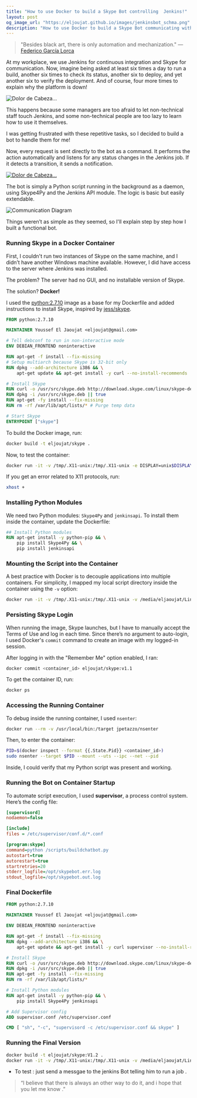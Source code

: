 ```yaml
---
title: "How to use Docker to build a Skype Bot controlling  Jenkins!"
layout: post
og_image_url: "https://eljoujat.github.io/images/jenkinsbot_schma.png"
description: "How to use Docker to build a Skype Bot communicating with jenkins! "
---
```


> "Besides black art, there is only automation and mechanization."
> — [Federico García Lorca](https://en.wikipedia.org/wiki/Federico_Garc%C3%ADa_Lorca)

At my workplace, we use Jenkins for continuous integration and Skype for communication.
Now, imagine being asked at least six times a day to run a build, another six times to check its status, another six to deploy, and yet another six to verify the deployment.
And of course, four more times to explain why the platform is down!

![Dolor de Cabeza...](/images/dolor-de-cabeza.jpg)

This happens because some managers are too afraid to let non-technical staff touch Jenkins, and some non-technical people are too lazy to learn how to use it themselves.

I was getting frustrated with these repetitive tasks, so I decided to build a bot to handle them for me!

Now, every request is sent directly to the bot as a command. It performs the action automatically and listens for any status changes in the Jenkins job. If it detects a transition, it sends a notification.

[![Dolor de Cabeza...](/images/gif_demo.gif)](/images/gif_demo.gif)

The bot is simply a Python script running in the background as a daemon, using Skype4Py and the Jenkins API module. The logic is basic but easily extendable.

![Communication Diagram](/images/jenkinsbot_schma.png)

Things weren’t as simple as they seemed, so I'll explain step by step how I built a functional bot.

### Running Skype in a Docker Container

First, I couldn't run two instances of Skype on the same machine, and I didn’t have another Windows machine available. However, I did have access to the server where Jenkins was installed.

The problem? The server had no GUI, and no installable version of Skype.

The solution? **Docker!**

I used the [python:2.7.10](https://registry.hub.docker.com/u/library/python/) image as a base for my Dockerfile and added instructions to install Skype, inspired by [jess/skype](https://registry.hub.docker.com/u/jess/skype/dockerfile/).

```dockerfile
FROM python:2.7.10

MAINTAINER Youssef El Jaoujat <eljoujat@gmail.com>

# Tell debconf to run in non-interactive mode
ENV DEBIAN_FRONTEND noninteractive

RUN apt-get -f install --fix-missing
# Setup multiarch because Skype is 32-bit only
RUN dpkg --add-architecture i386 && \
    apt-get update && apt-get install -y curl --no-install-recommends

# Install Skype
RUN curl -o /usr/src/skype.deb http://download.skype.com/linux/skype-debian_4.3.0.37-1_i386.deb
RUN dpkg -i /usr/src/skype.deb || true
RUN apt-get -fy install --fix-missing
RUN rm -rf /var/lib/apt/lists/* # Purge temp data

# Start Skype
ENTRYPOINT ["skype"]
```

To build the Docker image, run:

```bash
docker build -t eljoujat/skype .
```

Now, to test the container:

```bash
docker run -it -v /tmp/.X11-unix:/tmp/.X11-unix -e DISPLAY=unix$DISPLAY --device /dev/snd eljoujat/skype
```

If you get an error related to X11 protocols, run:

```bash
xhost +
```

### Installing Python Modules

We need two Python modules: `Skype4Py` and `jenkinsapi`. To install them inside the container, update the Dockerfile:

```dockerfile
## Install Python modules
RUN apt-get install -y python-pip && \
    pip install Skype4Py && \
    pip install jenkinsapi
```

### Mounting the Script into the Container

A best practice with Docker is to decouple applications into multiple containers.
For simplicity, I mapped my local script directory inside the container using the `-v` option:

```bash
docker run -it -v /tmp/.X11-unix:/tmp/.X11-unix -v /media/eljaoujat/Linux/job/labs/docker/skype:/scripts -e DISPLAY=unix$DISPLAY --device /dev/snd eljoujat/skype:V1.1
```

### Persisting Skype Login

When running the image, Skype launches, but I have to manually accept the Terms of Use and log in each time.
Since there’s no argument to auto-login, I used Docker's `commit` command to create an image with my logged-in session.

After logging in with the "Remember Me" option enabled, I ran:

```bash
docker commit <container_id> eljoujat/skype:v1.1
```

To get the container ID, run:

```bash
docker ps
```

### Accessing the Running Container

To debug inside the running container, I used `nsenter`:

```bash
docker run --rm -v /usr/local/bin:/target jpetazzo/nsenter
```

Then, to enter the container:

```bash
PID=$(docker inspect --format {{.State.Pid}} <container_id>)
sudo nsenter --target $PID --mount --uts --ipc --net --pid
```

Inside, I could verify that my Python script was present and working.

### Running the Bot on Container Startup

To automate script execution, I used **supervisor**, a process control system. Here’s the config file:

```ini
[supervisord]
nodaemon=false

[include]
files = /etc/supervisor/conf.d/*.conf

[program:skype]
command=python /scripts/buildchatbot.py
autostart=true
autorestart=true
startretries=20
stderr_logfile=/opt/skypebot.err.log
stdout_logfile=/opt/skypebot.out.log
```

### Final Dockerfile

```dockerfile
FROM python:2.7.10

MAINTAINER Youssef El Jaoujat <eljoujat@gmail.com>

ENV DEBIAN_FRONTEND noninteractive

RUN apt-get -f install --fix-missing
RUN dpkg --add-architecture i386 && \
    apt-get update && apt-get install -y curl supervisor --no-install-recommends

# Install Skype
RUN curl -o /usr/src/skype.deb http://download.skype.com/linux/skype-debian_4.3.0.37-1_i386.deb
RUN dpkg -i /usr/src/skype.deb || true
RUN apt-get -fy install --fix-missing
RUN rm -rf /var/lib/apt/lists/*

# Install Python modules
RUN apt-get install -y python-pip && \
    pip install Skype4Py jenkinsapi

# Add Supervisor config
ADD supervisor.conf /etc/supervisor.conf

CMD [ "sh", "-c", "supervisord -c /etc/supervisor.conf && skype" ]
```

### Running the Final Version

```bash
docker build -t eljoujat/skype:V1.2 .
docker run -it -v /tmp/.X11-unix:/tmp/.X11-unix -v /media/eljaoujat/Linux/job/labs/docker/skype:/scripts -e DISPLAY=unix$DISPLAY --device /dev/snd eljoujat/skype:V1.2
```


- To test  :  just send a messgae to the jenkins Bot telling him to run a job .


> “I believe that there is always an other way to do it, and i hope that you let me know .”
